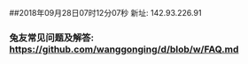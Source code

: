 ##2018年09月28日07时12分07秒 新址: 142.93.226.91
### 兔友常见问题及解答: https://github.com/wanggonging/d/blob/w/FAQ.md
